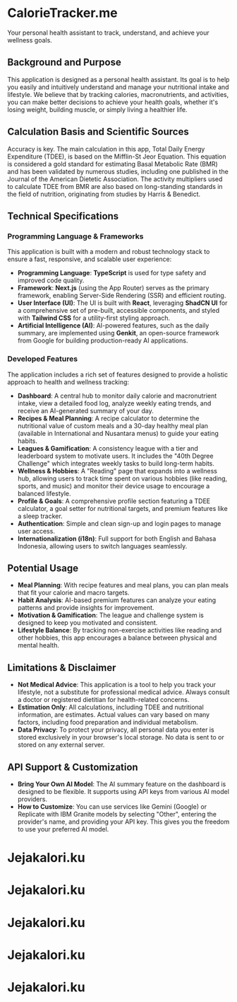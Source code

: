 # CalorieTracker.me

Your personal health assistant to track, understand, and achieve your wellness goals.

## Background and Purpose

This application is designed as a personal health assistant. Its goal is to help you easily and intuitively understand and manage your nutritional intake and lifestyle. We believe that by tracking calories, macronutrients, and activities, you can make better decisions to achieve your health goals, whether it's losing weight, building muscle, or simply living a healthier life.

## Calculation Basis and Scientific Sources

Accuracy is key. The main calculation in this app, Total Daily Energy Expenditure (TDEE), is based on the Mifflin-St Jeor Equation. This equation is considered a gold standard for estimating Basal Metabolic Rate (BMR) and has been validated by numerous studies, including one published in the Journal of the American Dietetic Association. The activity multipliers used to calculate TDEE from BMR are also based on long-standing standards in the field of nutrition, originating from studies by Harris & Benedict.

## Technical Specifications

### Programming Language & Frameworks

This application is built with a modern and robust technology stack to ensure a fast, responsive, and scalable user experience:

*   **Programming Language**: **TypeScript** is used for type safety and improved code quality.
*   **Framework**: **Next.js** (using the App Router) serves as the primary framework, enabling Server-Side Rendering (SSR) and efficient routing.
*   **User Interface (UI)**: The UI is built with **React**, leveraging **ShadCN UI** for a comprehensive set of pre-built, accessible components, and styled with **Tailwind CSS** for a utility-first styling approach.
*   **Artificial Intelligence (AI)**: AI-powered features, such as the daily summary, are implemented using **Genkit**, an open-source framework from Google for building production-ready AI applications.

### Developed Features

The application includes a rich set of features designed to provide a holistic approach to health and wellness tracking:

*   **Dashboard**: A central hub to monitor daily calorie and macronutrient intake, view a detailed food log, analyze weekly eating trends, and receive an AI-generated summary of your day.
*   **Recipes & Meal Planning**: A recipe calculator to determine the nutritional value of custom meals and a 30-day healthy meal plan (available in International and Nusantara menus) to guide your eating habits.
*   **Leagues & Gamification**: A consistency league with a tier and leaderboard system to motivate users. It includes the "40th Degree Challenge" which integrates weekly tasks to build long-term habits.
*   **Wellness & Hobbies**: A "Reading" page that expands into a wellness hub, allowing users to track time spent on various hobbies (like reading, sports, and music) and monitor their device usage to encourage a balanced lifestyle.
*   **Profile & Goals**: A comprehensive profile section featuring a TDEE calculator, a goal setter for nutritional targets, and premium features like a sleep tracker.
*   **Authentication**: Simple and clean sign-up and login pages to manage user access.
*   **Internationalization (i18n)**: Full support for both English and Bahasa Indonesia, allowing users to switch languages seamlessly.

## Potential Usage

*   **Meal Planning**: With recipe features and meal plans, you can plan meals that fit your calorie and macro targets.
*   **Habit Analysis**: AI-based premium features can analyze your eating patterns and provide insights for improvement.
*   **Motivation & Gamification**: The league and challenge system is designed to keep you motivated and consistent.
*   **Lifestyle Balance**: By tracking non-exercise activities like reading and other hobbies, this app encourages a balance between physical and mental health.

## Limitations & Disclaimer

*   **Not Medical Advice**: This application is a tool to help you track your lifestyle, not a substitute for professional medical advice. Always consult a doctor or registered dietitian for health-related concerns.
*   **Estimation Only**: All calculations, including TDEE and nutritional information, are estimates. Actual values can vary based on many factors, including food preparation and individual metabolism.
*   **Data Privacy**: To protect your privacy, all personal data you enter is stored exclusively in your browser's local storage. No data is sent to or stored on any external server.

## API Support & Customization

*   **Bring Your Own AI Model**: The AI summary feature on the dashboard is designed to be flexible. It supports using API keys from various AI model providers.
*   **How to Customize**: You can use services like Gemini (Google) or Replicate with IBM Granite models by selecting "Other", entering the provider's name, and providing your API key. This gives you the freedom to use your preferred AI model.
# Jejakalori.ku
# Jejakalori.ku
# Jejakalori.ku
# Jejakalori.ku
# Jejakalori.ku
